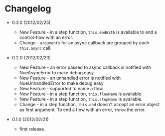 # Changelog

 - 0.3.0 (2012/02/25)
   - New Feature - in a step function, `this.endWith` is available to end a control-flow with an error.
   - Change - `arguments` for an async callback are grouped by each `this.async` call. 

 - 0.2.0 (2012/02/23)
   - New Feature - an error passed to async callback is notified with NueAsyncError to make debug easy
   - New Feature - an unhandled error is notified with NueUnhandledError to make debug easy
   - New Feature - supported to name a flow
   - New Feature - in a step function, `this.flowName` is available.
   - New Feature - in a step function, `this.stepName` is available.
   - Change - in a step function, `this.end` doesn't accept an error object as first argument. To end a flow with an error, `throw` the error.

 - 0.1.0 (2012/02/21)
   - first release.